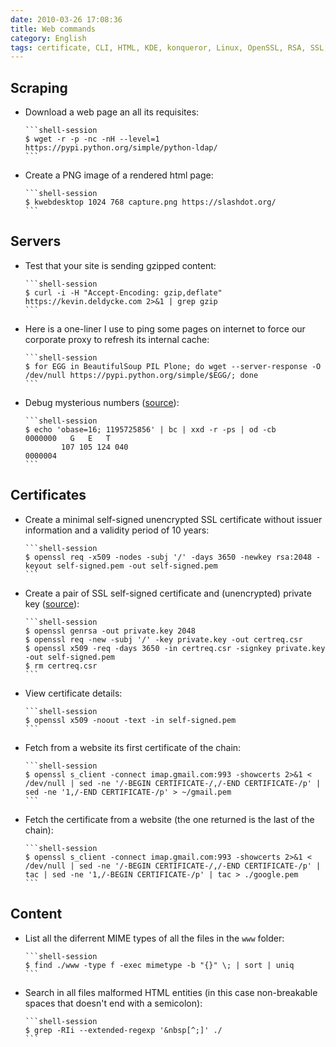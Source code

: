 ```yaml
---
date: 2010-03-26 17:08:36
title: Web commands
category: English
tags: certificate, CLI, HTML, KDE, konqueror, Linux, OpenSSL, RSA, SSL, wget, x509, Regular expression
---
```



## Scraping

  * Download a web page an all its requisites:

        ```shell-session
        $ wget -r -p -nc -nH --level=1 https://pypi.python.org/simple/python-ldap/
        ```

  * Create a PNG image of a rendered html page:

        ```shell-session
        $ kwebdesktop 1024 768 capture.png https://slashdot.org/
        ```


## Servers

  * Test that your site is sending gzipped content:

        ```shell-session
        $ curl -i -H "Accept-Encoding: gzip,deflate" https://kevin.deldycke.com 2>&1 | grep gzip
        ```

  * Here is a one-liner I use to ping some pages on internet to force our corporate proxy to refresh its internal cache:

        ```shell-session
        $ for EGG in BeautifulSoup PIL Plone; do wget --server-response -O /dev/null https://pypi.python.org/simple/$EGG/; done
        ```

  * Debug mysterious numbers ([source](https://news.ycombinator.com/item?id=22037088)):

        ```shell-session
        $ echo 'obase=16; 1195725856' | bc | xxd -r -ps | od -cb
        0000000   G   E   T
                107 105 124 040
        0000004
        ```


## Certificates

  * Create a minimal self-signed unencrypted SSL certificate without issuer information and a validity period of 10 years:

        ```shell-session
        $ openssl req -x509 -nodes -subj '/' -days 3650 -newkey rsa:2048 -keyout self-signed.pem -out self-signed.pem
        ```

  * Create a pair of SSL self-signed certificate and (unencrypted) private key ([source](https://devsec.org/info/ssl-cert.html)):

        ```shell-session
        $ openssl genrsa -out private.key 2048
        $ openssl req -new -subj '/' -key private.key -out certreq.csr
        $ openssl x509 -req -days 3650 -in certreq.csr -signkey private.key -out self-signed.pem
        $ rm certreq.csr
        ```

  * View certificate details:

        ```shell-session
        $ openssl x509 -noout -text -in self-signed.pem
        ```

  * Fetch from a website its first certificate of the chain:

        ```shell-session
        $ openssl s_client -connect imap.gmail.com:993 -showcerts 2>&1 < /dev/null | sed -ne '/-BEGIN CERTIFICATE-/,/-END CERTIFICATE-/p' | sed -ne '1,/-END CERTIFICATE-/p' > ~/gmail.pem
        ```

  * Fetch the certificate from a website (the one returned is the last of the chain):

        ```shell-session
        $ openssl s_client -connect imap.gmail.com:993 -showcerts 2>&1 < /dev/null | sed -ne '/-BEGIN CERTIFICATE-/,/-END CERTIFICATE-/p' | tac | sed -ne '1,/-BEGIN CERTIFICATE-/p' | tac > ./google.pem
        ```


## Content

  * List all the diferrent MIME types of all the files in the `www` folder:

        ```shell-session
        $ find ./www -type f -exec mimetype -b "{}" \; | sort | uniq
        ```

  * Search in all files malformed HTML entities (in this case non-breakable spaces that doesn't end with a semicolon):

        ```shell-session
        $ grep -RIi --extended-regexp '&nbsp[^;]' ./
        ```

